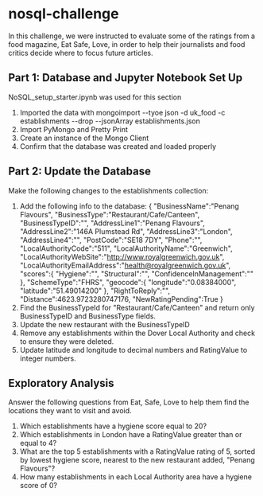 # nosql-challenge
In this challenge, we were instructed to evaluate some of the ratings from a food magazine, Eat Safe, Love, in order to help their journalists and food critics decide where to focus future articles. 

## Part 1: Database and Jupyter Notebook Set Up 
 NoSQL_setup_starter.ipynb was used for this section
 1. Imported the data with mongoimport --tyoe json -d uk_food -c establishments --drop --jsonArray establishments.json
 2. Import PyMongo and Pretty Print
 3. Create an instance of the Mongo Client
 4. Confirm that the database was created and loaded properly

## Part 2: Update the Database
Make the following changes to the establishments collection: 
1. Add the following info to the database: 
{
    "BusinessName":"Penang Flavours",
    "BusinessType":"Restaurant/Cafe/Canteen",
    "BusinessTypeID":"",
    "AddressLine1":"Penang Flavours",
    "AddressLine2":"146A Plumstead Rd",
    "AddressLine3":"London",
    "AddressLine4":"",
    "PostCode":"SE18 7DY",
    "Phone":"",
    "LocalAuthorityCode":"511",
    "LocalAuthorityName":"Greenwich",
    "LocalAuthorityWebSite":"http://www.royalgreenwich.gov.uk",
    "LocalAuthorityEmailAddress":"health@royalgreenwich.gov.uk",
    "scores":{
        "Hygiene":"",
        "Structural":"",
        "ConfidenceInManagement":""
    },
    "SchemeType":"FHRS",
    "geocode":{
        "longitude":"0.08384000",
        "latitude":"51.49014200"
    },
    "RightToReply":"",
    "Distance":4623.9723280747176,
    "NewRatingPending":True
}
2. Find the BusinessTypeId for "Restaurant/Cafe/Canteen" and return only BusinessTypeID and BusinessType fields.
3. Update the new restaurant with the BusinessTypeID
4. Remove any establishments within the Dover Local Authority and check to ensure they were deleted. 
5. Update latitude and longitude to decimal numbers and RatingValue to integer numbers.

## Exploratory Analysis
Answer the following questions from Eat, Safe, Love to help them find the locations they want to visit and avoid. 
1. Which establishments have a hygiene score equal to 20?
2. Which establishments in London have a RatingValue greater than or equal to 4?
3. What are the top 5 establishments with a RatingValue rating of 5, sorted by lowest hygiene score, nearest to the new restaurant added, "Penang Flavours"?
4. How many establishments in each Local Authority area have a hygiene score of 0?

